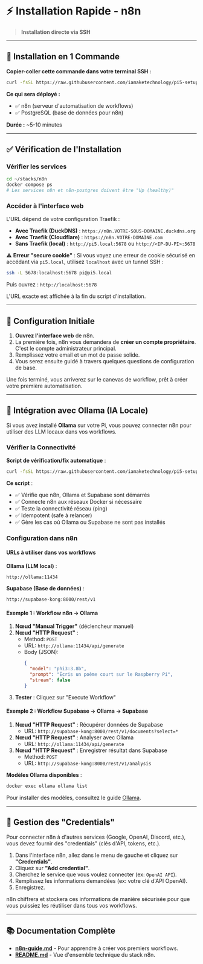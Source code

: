 # ⚡ Installation Rapide - n8n

> **Installation directe via SSH**

---

## 🚀 Installation en 1 Commande

**Copier-coller cette commande dans votre terminal SSH :**

```bash
curl -fsSL https://raw.githubusercontent.com/iamaketechnology/pi5-setup/main/11-intelligence-artificielle/n8n/scripts/01-n8n-deploy.sh | sudo bash
```

**Ce qui sera déployé :**
- ✅ n8n (serveur d'automatisation de workflows)
- ✅ PostgreSQL (base de données pour n8n)

**Durée :** ~5-10 minutes

---

## ✅ Vérification de l'Installation

### Vérifier les services
```bash
cd ~/stacks/n8n
docker compose ps
# Les services n8n et n8n-postgres doivent être "Up (healthy)"
```

### Accéder à l'interface web
L'URL dépend de votre configuration Traefik :
- **Avec Traefik (DuckDNS)** : `https://n8n.VOTRE-SOUS-DOMAINE.duckdns.org`
- **Avec Traefik (Cloudflare)** : `https://n8n.VOTRE-DOMAINE.com`
- **Sans Traefik (local)** : `http://pi5.local:5678` ou `http://<IP-DU-PI>:5678`

⚠️ **Erreur "secure cookie"** : Si vous voyez une erreur de cookie sécurisé en accédant via `pi5.local`, utilisez `localhost` avec un tunnel SSH :
```bash
ssh -L 5678:localhost:5678 pi@pi5.local
```
Puis ouvrez : `http://localhost:5678`

L'URL exacte est affichée à la fin du script d'installation.

---

## 👤 Configuration Initiale

1.  **Ouvrez l'interface web** de n8n.
2.  La première fois, n8n vous demandera de **créer un compte propriétaire**. C'est le compte administrateur principal.
3.  Remplissez votre email et un mot de passe solide.
4.  Vous serez ensuite guidé à travers quelques questions de configuration de base.

Une fois terminé, vous arriverez sur le canevas de workflow, prêt à créer votre première automatisation.

---

## 🤖 Intégration avec Ollama (IA Locale)

Si vous avez installé **Ollama** sur votre Pi, vous pouvez connecter n8n pour utiliser des LLM locaux dans vos workflows.

### Vérifier la Connectivité

**Script de vérification/fix automatique** :

```bash
curl -fsSL https://raw.githubusercontent.com/iamaketechnology/pi5-setup/main/11-intelligence-artificielle/n8n/scripts/02-fix-n8n-connectivity.sh | sudo bash
```

**Ce script** :
- ✅ Vérifie que n8n, Ollama et Supabase sont démarrés
- ✅ Connecte n8n aux réseaux Docker si nécessaire
- ✅ Teste la connectivité réseau (ping)
- ✅ Idempotent (safe à relancer)
- ✅ Gère les cas où Ollama ou Supabase ne sont pas installés

### Configuration dans n8n

#### URLs à utiliser dans vos workflows

**Ollama (LLM local)** :
```
http://ollama:11434
```

**Supabase (Base de données)** :
```
http://supabase-kong:8000/rest/v1
```

#### Exemple 1 : Workflow n8n → Ollama

1. **Nœud "Manual Trigger"** (déclencheur manuel)
2. **Nœud "HTTP Request"** :
   - Method: `POST`
   - URL: `http://ollama:11434/api/generate`
   - Body (JSON):
     ```json
     {
       "model": "phi3:3.8b",
       "prompt": "Écris un poème court sur le Raspberry Pi",
       "stream": false
     }
     ```
3. **Tester** : Cliquez sur "Execute Workflow"

#### Exemple 2 : Workflow Supabase → Ollama → Supabase

1. **Nœud "HTTP Request"** : Récupérer données de Supabase
   - URL: `http://supabase-kong:8000/rest/v1/documents?select=*`
2. **Nœud "HTTP Request"** : Analyser avec Ollama
   - URL: `http://ollama:11434/api/generate`
3. **Nœud "HTTP Request"** : Enregistrer résultat dans Supabase
   - Method: `POST`
   - URL: `http://supabase-kong:8000/rest/v1/analysis`

**Modèles Ollama disponibles** :
```bash
docker exec ollama ollama list
```

Pour installer des modèles, consultez le guide [Ollama](../../ollama/ollama-setup.md).

---

## 🔑 Gestion des "Credentials"

Pour connecter n8n à d'autres services (Google, OpenAI, Discord, etc.), vous devez fournir des "credentials" (clés d'API, tokens, etc.).

1.  Dans l'interface n8n, allez dans le menu de gauche et cliquez sur **"Credentials"**.
2.  Cliquez sur **"Add credential"**.
3.  Cherchez le service que vous voulez connecter (ex: `OpenAI API`).
4.  Remplissez les informations demandées (ex: votre clé d'API OpenAI).
5.  Enregistrez.

n8n chiffrera et stockera ces informations de manière sécurisée pour que vous puissiez les réutiliser dans tous vos workflows.

---

## 📚 Documentation Complète

- **[n8n-guide.md](n8n-guide.md)** - Pour apprendre à créer vos premiers workflows.
- **[README.md](README.md)** - Vue d'ensemble technique du stack n8n.
